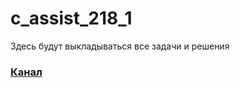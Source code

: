# c_assist_218_1
Здесь будут выкладываться все задачи и решения
### [Канал](https://t.me/+dfbBXNu7x-I1ZjQy)
